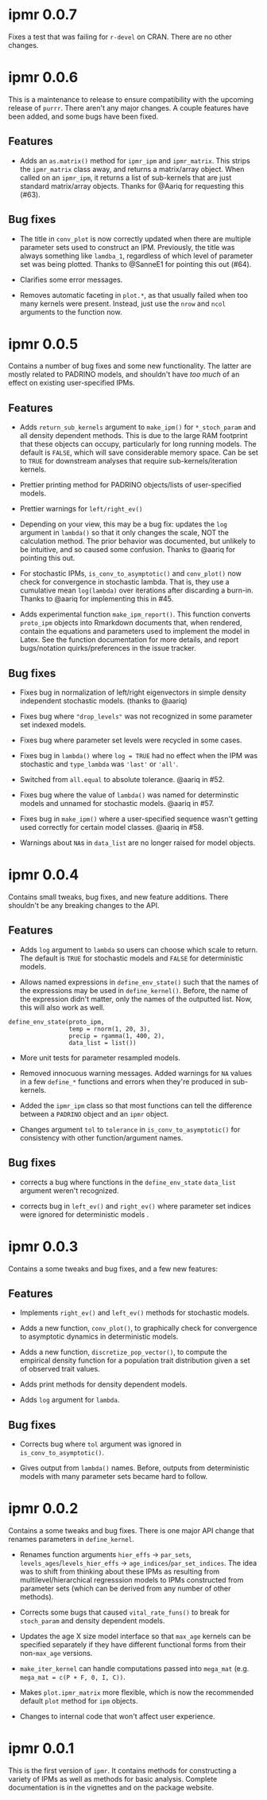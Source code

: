 # ipmr 0.0.7

Fixes a test that was failing for `r-devel` on CRAN. There are no other changes.

# ipmr 0.0.6

This is a maintenance to release to ensure compatibility with the upcoming release of `purrr`. There aren't any major changes. A couple features have been added, and some bugs have been fixed. 

## Features

- Adds an `as.matrix()` method for `ipmr_ipm` and `ipmr_matrix`. This strips the `ipmr_matrix` class away, and returns a matrix/array object. When called on an `ipmr_ipm`, it returns a list of sub-kernels that are just standard matrix/array objects. Thanks for @Aariq for requesting this (#63).

## Bug fixes

- The title in `conv_plot` is now correctly updated when there are multiple parameter sets used to construct an IPM. Previously, the title was always something like `lamdba_1`, regardless of which level of parameter set was being plotted. Thanks to @SanneE1 for pointing this out (#64).

- Clarifies some error messages. 

- Removes automatic faceting in `plot.*`, as that usually failed when too many kernels were present. Instead, just use the `nrow` and `ncol` arguments to the function now.

# ipmr 0.0.5

Contains a number of bug fixes and some new functionality. The latter are mostly related to PADRINO models, and shouldn't have *too much* of an effect on existing user-specified IPMs.

## Features 

- Adds `return_sub_kernels` argument to `make_ipm()` for `*_stoch_param` and all density dependent methods. This is due to the large RAM footprint that these objects can occupy, particularly for long running models. The default is `FALSE`, which will save considerable memory space. Can be set to `TRUE` for downstream analyses that require sub-kernels/iteration kernels. 

- Prettier printing method for PADRINO objects/lists of user-specified models.

- Prettier warnings for `left/right_ev()` 

- Depending on your view, this may be a bug fix: updates the `log` argument in `lambda()` so that it only changes the scale, NOT the calculation method. The prior behavior was documented, but unlikely to be intuitive, and so caused some confusion. Thanks to @aariq for pointing this out. 

- For stochastic IPMs, `is_conv_to_asymptotic()` and `conv_plot()` now check for convergence in stochastic lambda.  That is, they use a cumulative mean `log(lambda)` over iterations after discarding a burn-in. Thanks to @aariq for implementing this in #45.

- Adds experimental function `make_ipm_report()`. This function converts `proto_ipm` objects into Rmarkdown documents that, when rendered, contain the equations and parameters used to implement the model in Latex. See the function documentation for more details, and report bugs/notation quirks/preferences in the issue tracker.

## Bug fixes 

 - Fixes bug in normalization of left/right eigenvectors in simple density independent stochastic models. (thanks to @aariq)
 
 - Fixes bug where `"drop_levels"` was not recognized in some parameter set indexed models.
 
 - Fixes bug where parameter set levels were recycled in some cases. 
 
 - Fixes bug in `lambda()` where `log = TRUE` had no effect when the IPM was stochastic and `type_lambda` was `'last'` or `'all'`.
 
 - Switched from `all.equal` to absolute tolerance. @aariq in #52.
 
 - Fixes bug where the value of `lambda()` was named for determinstic models and unnamed for stochastic models.  @aariq in #57.
 
 - Fixes bug in `make_ipm()` where a user-specified sequence wasn't getting used correctly for certain model classes. @aariq in #58. 
 
 - Warnings about `NA`s in `data_list` are no longer raised for model objects. 

# ipmr 0.0.4

Contains small tweaks, bug fixes, and new feature additions. There shouldn't be any breaking changes to the API. 

## Features

- Adds `log` argument to `lambda` so users can choose which scale to return. The default is `TRUE` for stochastic models and `FALSE` for deterministic models.

- Allows named expressions in `define_env_state()` such that the names of the expressions may be used in `define_kernel()`. Before, the name of the expression didn't matter, only the names of the outputted list. Now, this will also work as well.  

```
define_env_state(proto_ipm, 
                 temp = rnorm(1, 20, 3), 
                 precip = rgamma(1, 400, 2),
                 data_list = list())

```

- More unit tests for parameter resampled models.

- Removed innocuous warning messages. Added warnings for `NA` values in a few `define_*` functions and errors when they're produced in sub-kernels.

- Added the `ipmr_ipm` class so that most functions can tell the difference between a `PADRINO` object and an `ipmr` object.

- Changes argument `tol` to `tolerance` in `is_conv_to_asymptotic()` for consistency with other function/argument names.

## Bug fixes

- corrects a bug where functions in the `define_env_state` `data_list` argument weren't recognized.

- corrects bug in `left_ev()` and `right_ev()` where parameter set indices were ignored for deterministic models .

# ipmr 0.0.3

Contains a some tweaks and bug fixes, and a few new features:

## Features

  - Implements `right_ev()` and `left_ev()` methods for stochastic models.
  
  - Adds a new function, `conv_plot()`, to graphically check for convergence to asymptotic dynamics in deterministic models. 
  
  - Adds a new function, `discretize_pop_vector()`, to compute the empirical density function for a population trait distribution given a set of observed trait values.
  
  - Adds print methods for density dependent models.
  
  - Adds `log` argument for `lambda`.
  
## Bug fixes

  - Corrects bug where `tol` argument was ignored in `is_conv_to_asymptotic()`.
  
  - Gives output from `lambda()` names. Before, outputs from deterministic models with many parameter sets became hard to follow. 

# ipmr 0.0.2

Contains a some tweaks and bug fixes. There is one major API change that renames parameters in `define_kernel`.

  - Renames function arguments `hier_effs` -> `par_sets`, `levels_ages`/`levels_hier_effs` -> `age_indices`/`par_set_indices`. The idea was to shift from thinking about these IPMs as resulting from multilevel/hierarchical regresssion models to IPMs constructed from parameter sets (which can be derived from any number of other methods). 
  
  - Corrects some bugs that caused `vital_rate_funs()` to break for `stoch_param` and density dependent models.
  
  - Updates the age X size model interface so that `max_age` kernels can be specified separately if they have different functional forms from their non-`max_age` versions.
  
  - `make_iter_kernel` can handle computations passed into `mega_mat` (e.g. `mega_mat = c(P + F, 0, I, C))`.
  
  - Makes `plot.ipmr_matrix` more flexible, which is now the recommended default `plot` method for `ipm` objects. 
  
  - Changes to internal code that won't affect user experience. 
  
# ipmr 0.0.1

This is the first version of `ipmr`. It contains methods for constructing a variety of IPMs as well as methods for basic analysis. Complete documentation is in the vignettes and on the package website.
